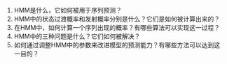1. HMM是什么，它如何被用于序列预测？
2. HMM中的状态过渡概率和发射概率分别是什么？它们是如何被计算出来的？
3. 在HMM中，如何计算一个序列出现的概率？有哪些算法可以实现这一过程？
4. HMM中的三种问题是什么？它们如何被解决？
5. 如何通过调整HMM中的参数来改进模型的预测能力？有哪些方法可以达到这一目的？